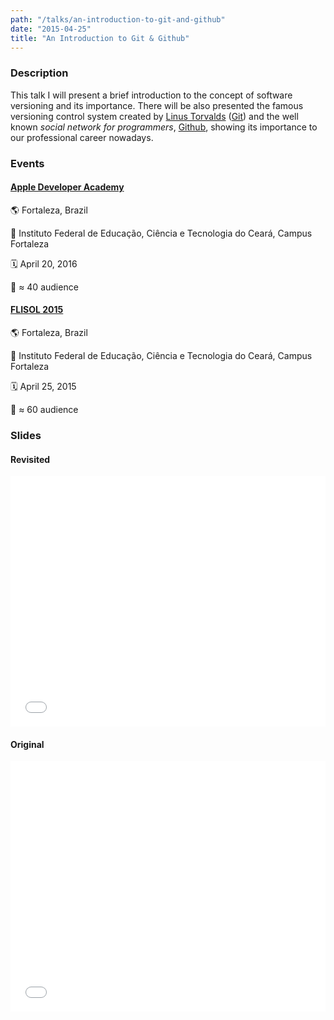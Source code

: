 ```yaml
---
path: "/talks/an-introduction-to-git-and-github"
date: "2015-04-25"
title: "An Introduction to Git & Github"
---
```


### Description

This talk I will present a brief introduction to the concept of software versioning and its importance. There will be also presented the famous versioning control system created by [Linus Torvalds](https://github.com/torvalds) ([Git](https://git-scm.com/)) and the well known _social network for programmers_, [Github](https://github.com/), showing its importance to our professional career nowadays.

### Events

#### [Apple Developer Academy](http://developeracademy.ifce.edu.br/)

🌎 Fortaleza, Brazil

📍 Instituto Federal de Educação, Ciência e Tecnologia do Ceará, Campus Fortaleza

🗓️ April 20, 2016

👥 ≈ 40 audience

#### [FLISOL 2015](http://flisolce.org/)

🌎 Fortaleza, Brazil

📍 Instituto Federal de Educação, Ciência e Tecnologia do Ceará, Campus Fortaleza

🗓️ April 25, 2015

👥 ≈ 60 audience

### Slides

#### Revisited

<div style="left: 0; width: 100%; height: 0; position: relative; padding-bottom: 79.5798%;"><iframe src="//speakerdeck.com/player/34797839437244dbac11463814c7d850" style="border: 0; top: 0; left: 0; width: 100%; height: 100%; position: absolute;" allowfullscreen scrolling="no"></iframe></div>

#### Original

<div style="left: 0; width: 100%; height: 0; position: relative; padding-bottom: 79.5798%;"><iframe src="//speakerdeck.com/player/f3388b2c63c54a12935a8abfe83d242e" style="border: 0; top: 0; left: 0; width: 100%; height: 100%; position: absolute;" allowfullscreen scrolling="no"></iframe></div>
